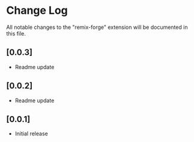 # Change Log


All notable changes to the "remix-forge" extension will be documented in this file. 

## [0.0.3]

- Readme update

## [0.0.2]

- Readme update

## [0.0.1]

- Initial release